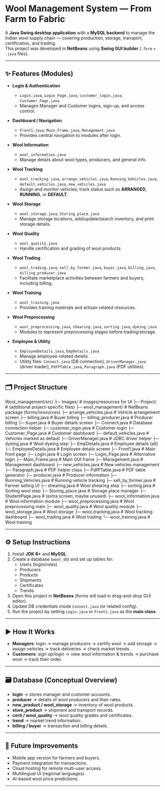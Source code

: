 # Wool Management System — From Farm to Fabric

A **Java Swing desktop application** with a **MySQL backend** to manage the Indian wool supply chain — covering production, storage, transport, certification, and trading.  
This project was developed in **NetBeans** using **Swing GUI builder** (`.form` + `.java` files).

---

## ✨ Features (Modules)

- **Login & Authentication**
  - `Login.java`, `Login_Page.java`, `customer_login.java`, `Customer_Page.java`
  - Manages Manager and Customer logins, sign-up, and access control.

- **Dashboard / Navigation**
  - `Front1.java`, `Main_Frame.java`, `Management.java`
  - Provides central navigation to modules after login.

- **Wool Information**
  - `wool_information.java`
  - Manage details about wool types, producers, and general info.

- **Wool Tracking**
  - `wool_tracking.java`, `arrange_vehicles.java`, `Running_Vehicles.java`, `default_vehicles.java`, `new_vehicles.java`
  - Assign and monitor vehicles; track status such as **ARRANGED**, **RUNNING**, or **DEFAULT**.

- **Wool Storage**
  - `wool_storage.java`, `Storing_place.java`
  - Manage storage locations, add/update/search inventory, and print storage details.

- **Wool Quality**
  - `wool_quality.java`
  - Handle certification and grading of wool products.

- **Wool Trading**
  - `wool_trading.java`, `sell_by_former.java`, `buyer.java`, `billing.java`, `billing_producer.java`
  - Facilitate marketplace activities between farmers and buyers, including billing.

- **Wool Training**
  - `wool_training.java`
  - Provides training materials and artisan-related resources.

- **Wool Preprocessing**
  - `wool_preprocessing.java`, `shearing.java`, `sorting.java`, `dyeing.java`
  - Modules to represent preprocessing stages before trading/storage.

- **Employee & Utility**
  - `EmployeeDetails.java`, `EmpDetails.java`
  - Manage employee-related details.
  - Utility files: `Connect.java` (DB connection), `DriverManager.java` (driver loader), `PdfPTable.java`, `Paragraph.java` (PDF utilities).

---

## 🗂 Project Structure

Wool_management/src/
├─ Images/                     # images/resources for UI
├─ Project/                    # (additional project-specific files)
├─ wool_management/            # NetBeans package (forms/resources)
├─ arrange_vehicles.java       # Vehicle arrangement screen
├─ billing.java                # Buyer billing
├─ billing_producer.java       # Producer billing
├─ buyer.java                  # Buyer details screen
├─ Connect.java                # Database connection helper
├─ customer_login.java         # Customer login
├─ Customer_Page.java          # Customer dashboard
├─ default_vehicles.java       # Vehicles marked as default
├─ DriverManager.java          # JDBC driver helper
├─ dyeing.java                 # Wool dyeing step
├─ EmpDetails.java             # Employee details (alt)
├─ EmployeeDetails.java        # Employee details screen
├─ Front1.java                 # Main front page
├─ Login.java                  # Login screen
├─ Login_Page.java             # Alternative login
├─ Main_Frame.java             # Main GUI frame
├─ Management.java             # Management dashboard
├─ new_vehicles.java           # New vehicles management
├─ Paragraph.java              # PDF helper class
├─ PdfPTable.java              # PDF table generator
├─ producer.java               # Producer information
├─ Running_Vehicles.java       # Running vehicle tracking
├─ sell_by_former.java         # Farmer selling UI
├─ shearing.java               # Wool shearing step
├─ sorting.java                # Sorting wool step
├─ Storing_place.java          # Storage place manager
├─ StudentPage.java            # (extra screen, maybe unused)
├─ wool_information.java       # Wool information module
├─ wool_preprocessing.java     # Wool preprocessing main
├─ wool_quality.java           # Wool quality module
├─ wool_storage.java           # Wool storage
├─ wool_tracking.java          # Wool tracking dashboard
├─ wool_trading.java           # Wool trading
└─ wool_training.java          # Wool training


---

## ⚙️ Setup Instructions

1. Install **JDK 8+** and **MySQL**.  
2. Create a database (`wool_db`) and set up tables for:
   - Users (login/roles)
   - Producers
   - Products
   - Shipments
   - Certificates
   - Trends
3. Open this project in **NetBeans** (forms will load in drag-and-drop GUI editor).  
4. Update DB credentials inside `Connect.java` (or related config).  
5. Run the project by setting `Login.java` or `Front1.java` as the **main class**.  

---

## ▶️ How It Works

- **Managers**: login → manage producers → certify wool → add storage → assign vehicles → track deliveries → check market trends.  
- **Customers**: sign up/login → view wool information & trends → purchase wool → track their order.  

---

## 🗃 Database (Conceptual Overview)

- **login** → stores manager and customer accounts.  
- **producer** → details of wool producers and their rates.  
- **new_product / wool_storage** → inventory of wool products.  
- **store_product** → shipment and transport records.  
- **certi / wool_quality** → wool quality grades and certificates.  
- **trend** → market trend information.  
- **billing / buyer** → transaction and billing details.  

---

## 🚀 Future Improvements

- Mobile app version for farmers and buyers.  
- Payment integration for transactions.  
- Cloud hosting for remote multi-user access.  
- Multilingual UI (regional languages).  
- AI-based wool price predictions.  

---
